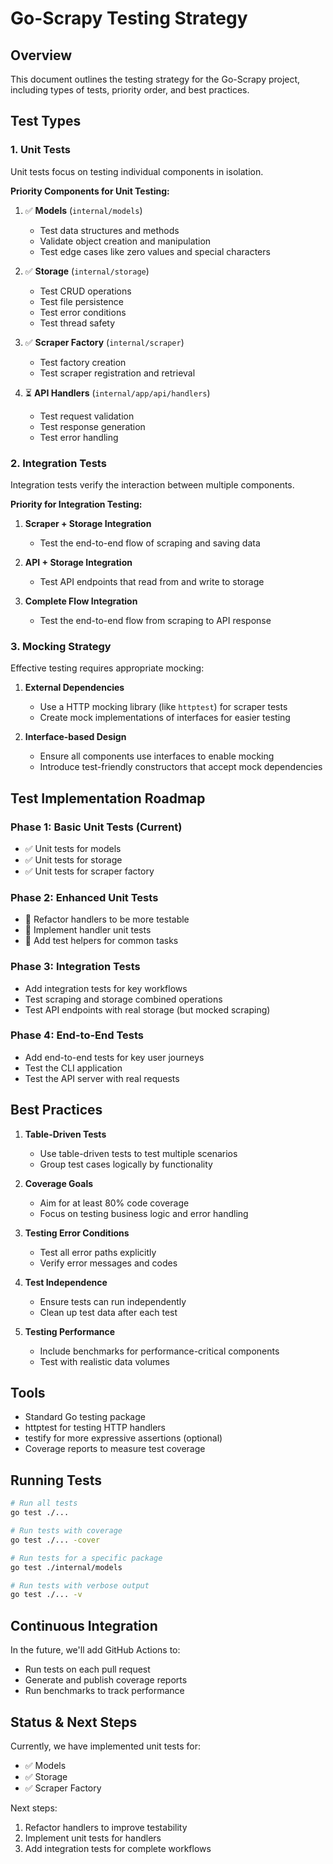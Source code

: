# Go-Scrapy Testing Strategy

## Overview

This document outlines the testing strategy for the Go-Scrapy project, including types of tests, priority order, and best practices.

## Test Types

### 1. Unit Tests

Unit tests focus on testing individual components in isolation.

**Priority Components for Unit Testing:**

1. ✅ **Models** (`internal/models`)

   - Test data structures and methods
   - Validate object creation and manipulation
   - Test edge cases like zero values and special characters

2. ✅ **Storage** (`internal/storage`)

   - Test CRUD operations
   - Test file persistence
   - Test error conditions
   - Test thread safety

3. ✅ **Scraper Factory** (`internal/scraper`)

   - Test factory creation
   - Test scraper registration and retrieval

4. ⏳ **API Handlers** (`internal/app/api/handlers`)
   - Test request validation
   - Test response generation
   - Test error handling

### 2. Integration Tests

Integration tests verify the interaction between multiple components.

**Priority for Integration Testing:**

1. **Scraper + Storage Integration**

   - Test the end-to-end flow of scraping and saving data

2. **API + Storage Integration**

   - Test API endpoints that read from and write to storage

3. **Complete Flow Integration**
   - Test the end-to-end flow from scraping to API response

### 3. Mocking Strategy

Effective testing requires appropriate mocking:

1. **External Dependencies**

   - Use a HTTP mocking library (like `httptest`) for scraper tests
   - Create mock implementations of interfaces for easier testing

2. **Interface-based Design**
   - Ensure all components use interfaces to enable mocking
   - Introduce test-friendly constructors that accept mock dependencies

## Test Implementation Roadmap

### Phase 1: Basic Unit Tests (Current)

- ✅ Unit tests for models
- ✅ Unit tests for storage
- ✅ Unit tests for scraper factory

### Phase 2: Enhanced Unit Tests

- 🔄 Refactor handlers to be more testable
- 🔄 Implement handler unit tests
- 🔄 Add test helpers for common tasks

### Phase 3: Integration Tests

- Add integration tests for key workflows
- Test scraping and storage combined operations
- Test API endpoints with real storage (but mocked scraping)

### Phase 4: End-to-End Tests

- Add end-to-end tests for key user journeys
- Test the CLI application
- Test the API server with real requests

## Best Practices

1. **Table-Driven Tests**

   - Use table-driven tests to test multiple scenarios
   - Group test cases logically by functionality

2. **Coverage Goals**

   - Aim for at least 80% code coverage
   - Focus on testing business logic and error handling

3. **Testing Error Conditions**

   - Test all error paths explicitly
   - Verify error messages and codes

4. **Test Independence**

   - Ensure tests can run independently
   - Clean up test data after each test

5. **Testing Performance**
   - Include benchmarks for performance-critical components
   - Test with realistic data volumes

## Tools

- Standard Go testing package
- httptest for testing HTTP handlers
- testify for more expressive assertions (optional)
- Coverage reports to measure test coverage

## Running Tests

```bash
# Run all tests
go test ./...

# Run tests with coverage
go test ./... -cover

# Run tests for a specific package
go test ./internal/models

# Run tests with verbose output
go test ./... -v
```

## Continuous Integration

In the future, we'll add GitHub Actions to:

- Run tests on each pull request
- Generate and publish coverage reports
- Run benchmarks to track performance

## Status & Next Steps

Currently, we have implemented unit tests for:

- ✅ Models
- ✅ Storage
- ✅ Scraper Factory

Next steps:

1. Refactor handlers to improve testability
2. Implement unit tests for handlers
3. Add integration tests for complete workflows
